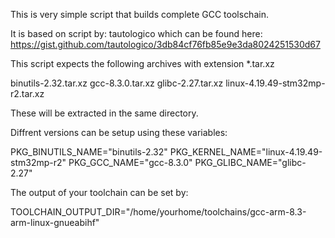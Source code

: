 This is very simple script that builds complete GCC toolschain.

It is based on script by: tautologico
which can be found here: https://gist.github.com/tautologico/3db84cf76fb85e9e3da8024251530d67

This script expects the following archives with extension *.tar.xz

binutils-2.32.tar.xz
gcc-8.3.0.tar.xz
glibc-2.27.tar.xz
linux-4.19.49-stm32mp-r2.tar.xz

These will be extracted in the same directory.

Diffrent versions can be setup using these variables:

PKG_BINUTILS_NAME="binutils-2.32"
PKG_KERNEL_NAME="linux-4.19.49-stm32mp-r2"
PKG_GCC_NAME="gcc-8.3.0"
PKG_GLIBC_NAME="glibc-2.27"

The output of your toolchain can be set by:

TOOLCHAIN_OUTPUT_DIR="/home/yourhome/toolchains/gcc-arm-8.3-arm-linux-gnueabihf"
